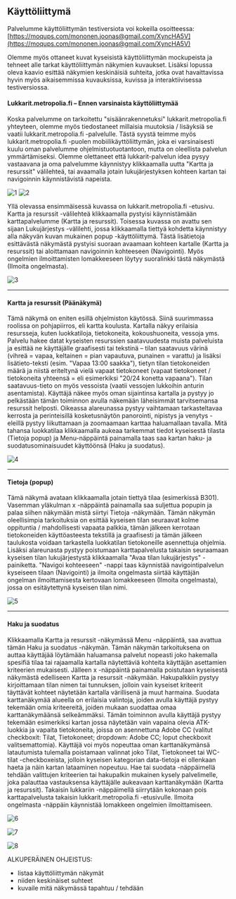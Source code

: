 ## Käyttöliittymä
Palvelumme käyttöliittymän testiversiota voi kokeilla osoitteessa: [https://moqups.com/mononen.joonas@gmail.com/XyncHA5V](https://moqups.com/mononen.joonas@gmail.com/XyncHA5V)

Olemme myös ottaneet kuvat kyseisistä käyttöliittymän mockupeista ja tehneet alle tarkat käyttöliittymän näkymien kuvaukset. Lisäksi lopussa oleva kaavio esittää näkymien keskinäisiä suhteita, jotka ovat havaittavissa hyvin myös aikaisemmissa kuvauksissa, kuvissa ja interaktiivisessa testiversiossa.

#### Lukkarit.metropolia.fi – Ennen varsinaista käyttöliittymää
Koska palvelumme on tarkoitettu "sisäänrakennetuksi" lukkarit.metropolia.fi yhteyteen, olemme myös tiedostaneet millaisia muutoksia / lisäyksiä se vaatii lukkarit.metropolia.fi -palvelulle. Tästä syystä teimme myös lukkarit.metropolia.fi -puolen mobiilikäyttöliittymän, joka ei varsinaisesti kuulu oman palvelumme ohjelmistuotuotantoon, mutta on oleellista palvelun ymmärtämiseksi. Olemme olettaneet että lukkarit-palvelun idea pysyy vastaavana ja oma palvelumme käynnistyy klikkaamalla uutta "Kartta ja resurssit" välilehteä, tai avaamalla jotain lukujärjestyksen kohteen kartan tai navigoinnin käynnistävistä napeista.

![1](http://users.metropolia.fi/~joonasmo/ohtu/1.png) ![2](http://users.metropolia.fi/~joonasmo/ohtu/2.png)

Yllä olevassa ensimmäisessä kuvassa on lukkarit.metropolia.fi -etusivu. Kartta ja resurssit -välilehteä klikkaamalla pystyisi käynnistämään karttapalvelumme (Kartta ja resurssit). Toisessa kuvassa on avattu sen sijaan Lukujärjestys -välilehti, jossa klikkaamalla tiettyä kohdetta käynnistyy alla näkyvän kuvan mukainen popup -käyttöliittymä. Tästä lisätietoja esittävästä näkymästä pystyisi suoraan avaamaan kohteen kartalle (Kartta ja resurssit) tai aloittamaan navigoinnin kohteeseen (Navigointi). Myös ongelmien ilmoittamisten lomakkeeseen löytyy suoralinkki tästä näkymästä (Ilmoita ongelmasta).

![3](http://users.metropolia.fi/~joonasmo/ohtu/3.png)

-----

#### Kartta ja resurssit (Päänäkymä)
Tämä näkymä on eniten esillä ohjelmiston käytössä. Siinä suurimmassa roolissa on pohjapiirros, eli kartta koulusta. Kartalla näkyy erilaisia resursseja, kuten luokkatiloja, tietokoneita, kokoushuoneita, vessoja yms. Palvelu hakee datat kyseisten resurssien saatavuudesta muista palveluista ja esittää ne käyttäjälle graafisesti tai tekstinä – tilan saatavuus värinä (vihreä = vapaa, keltainen = pian vapautuva, punainen = varattu) ja lisäksi lisätieto-teksti (esim. "Vapaa 13:00 saakka"), tietyn tilan tietokoneiden määrä ja niistä eriteltynä vielä vapaat tietokoneet (vapaat tietokoneet / tietokoneita yhteensä = eli esimerkiksi "20/24 konetta vapaana"). Tilan saatavuus-tieto on myös vessoista (vaatii vessojen lukkoihin anturin asentamista). Käyttäjä näkee myös oman sijaintinsa kartalla ja pystyy jo pelkästään tämän toiminnon avulla näkemään läheisimmät tarvitsemansa resurssit helposti. Oikeassa alareunassa pystyy vaihtamaan tarkasteltavaa kerrosta ja perinteisillä kosketusnäytön panorointi, nipistys ja venytys -eleillä pystyy liikuttamaan ja zoomaamaan karttaa haluamallaan tavalla. Mitä tahansa luokkatilaa klikkaamalla aukeaa tarkemmat tiedot kyseisestä tilasta (Tietoja popup) ja Menu-näppäintä painamalla taas saa kartan haku- ja suodatusominaisuudet käyttöönsä (Haku ja suodatus).

![4](http://users.metropolia.fi/~joonasmo/ohtu/4v2.png)

-----

#### Tietoja (popup)

Tämä näkymä avataan klikkaamalla jotain tiettyä tilaa (esimerkissä B301). Vasemman yläkulman x -näppäintä painamalla saa suljettua popupin ja palaa siihen näkymään mistä siirtyi Tietoja -näkymään. Tämän näkymän oleellisimpia tarkoituksia on esittää kyseisen tilan seuraavat kolme oppituntia / mahdollisesti vapaata palkkia, tämän jälkeen kerrotaan tietokoneiden käyttöasteesta tekstillä ja graafisesti ja tämän jälkeen taulukosta voidaan tarkastella luokkatilan tietokoneille asennettuja ohjelmia. Lisäksi alareunasta pystyy poistumaan karttapalvelusta takaisin seuraamaan kyseisen tilan lukujärjestystä klikkaamalla "Avaa tilan lukujärjestys" -painiketta. "Navigoi kohteeseen" -nappi taas käynnistää navigointipalvelun kyseiseen tilaan (Navigointi) ja ilmoita ongelmasta siirtää käyttäjän ongelman ilmoittamisesta kertovaan lomakkeeseen (Ilmoita ongelmasta), jossa on esitäytettynä kyseisen tilan nimi.

![5](http://users.metropolia.fi/~joonasmo/ohtu/5.png)

-----

#### Haku ja suodatus

Klikkaamalla Kartta ja resurssit -näkymässä Menu -näppäintä, saa avattua tämän Haku ja suodatus -näkymän. Tämän näkymän tarkoituksena on auttaa käyttäjää löytämään haluamansa palvelut nopeasti joko hakemalla spesifiä tilaa tai rajaamalla kartalla näytettäviä kohteita käyttäjän asettamien kriteerien mukaisesti. Jälleen x -näppäintä painamalla poistutaan kyseisestä näkymästä edelliseen Kartta ja resurssit -näkymään. Hakupalkkiin pystyy kirjoittamaan tilan nimen tai tunnuksen, jolloin vain kyseiset kriteerit täyttävät kohteet näytetään kartalla värillisenä ja muut harmaina. Suodata karttanäkymää alueella on erilaisia valintoja, joiden avulla käyttäjä pystyy tekemään omia kriteereitä, joiden mukaan suodattaa omaa karttanäkymäänsä selkeämmäksi. Tämän toiminnon avulla käyttäjä pystyy tekemään esimerkiksi kartan jossa näytetään vain vapaina olevia ATK-luokkia ja vapaita tietokoneita, joissa on asennettuna Adobe CC (valitut checkboxit: Tilat, Tietokoneet; dropdown: Adobe CC; loput checkboxit valitsemattomia). Käyttäjä voi myös nopeuttaa oman karttanäkymänsä latautumista tulemalla poistamaan valinnat joko Tilat, Tietokoneet tai WC-tilat -checkboxeista, jolloin kyseisen kategorian data-tietoja ei ollenkaan haeta ja näin kartan lataaminen nopeutuu. Hae tai suodata -näppäimellä tehdään valittujen kriteerien tai hakupalkin mukainen kysely palvelimelle, joka palauttaa vastauksensa käyttäjälle aukeavaan karttanäkymään (Kartta ja resurssit). Takaisin lukkariin -näppäimellä siirrytään kokonaan pois karttapalvelusta takaisin lukkarit.metropolia.fi -etusivulle. Ilmoita ongelmasta -näppäin käynnistää lomakkeen ongelmien ilmoittamiseen.

![6](http://users.metropolia.fi/~joonasmo/ohtu/6v2.png)

![7](http://users.metropolia.fi/~joonasmo/ohtu/7.png)

![8](http://users.metropolia.fi/~joonasmo/ohtu/8.png)


ALKUPERÄINEN OHJEISTUS:
* listaa käyttöliittymän näkymät
* niiden keskinäiset suhteet
* kuvaile mitä näkymässä tapahtuu / tehdään
